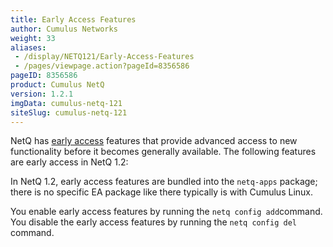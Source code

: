 ```yaml
---
title: Early Access Features
author: Cumulus Networks
weight: 33
aliases:
 - /display/NETQ121/Early-Access-Features
 - /pages/viewpage.action?pageId=8356586
pageID: 8356586
product: Cumulus NetQ
version: 1.2.1
imgData: cumulus-netq-121
siteSlug: cumulus-netq-121
---
```

NetQ has [early
access](https://support.cumulusnetworks.com/hc/en-us/articles/202933878-Early-Access-Features-Defined)
features that provide advanced access to new functionality before it
becomes generally available. The following features are early access in
NetQ 1.2:

In NetQ 1.2, early access features are bundled into the `netq-apps`
package; there is no specific EA package like there typically is with
Cumulus Linux.

You enable early access features by running the ` netq config add
 `command. You disable the early access features by running the `netq
config del` command.

<article id="html-search-results" class="ht-content" style="display: none;">

</article>

<footer id="ht-footer">

</footer>
